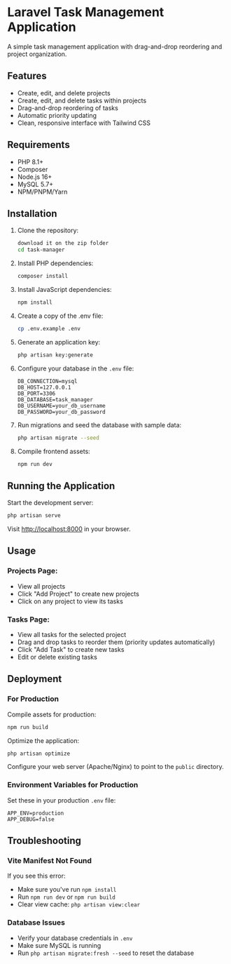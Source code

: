 # Laravel Task Management Application

A simple task management application with drag-and-drop reordering and project organization.

## Features

- Create, edit, and delete projects
- Create, edit, and delete tasks within projects
- Drag-and-drop reordering of tasks
- Automatic priority updating
- Clean, responsive interface with Tailwind CSS

## Requirements

- PHP 8.1+
- Composer
- Node.js 16+
- MySQL 5.7+
- NPM/PNPM/Yarn

## Installation

1. Clone the repository:
   ```bash
   download it on the zip folder
   cd task-manager
   ```
2. Install PHP dependencies:
   ```bash
   composer install
   ```
3. Install JavaScript dependencies:
   ```bash
   npm install
   ```
4. Create a copy of the .env file:
   ```bash
   cp .env.example .env
   ```
5. Generate an application key:
   ```bash
   php artisan key:generate
   ```
6. Configure your database in the `.env` file:
   ```env
   DB_CONNECTION=mysql
   DB_HOST=127.0.0.1
   DB_PORT=3306
   DB_DATABASE=task_manager
   DB_USERNAME=your_db_username
   DB_PASSWORD=your_db_password
   ```
7. Run migrations and seed the database with sample data:
   ```bash
   php artisan migrate --seed
   ```
8. Compile frontend assets:
   ```bash
   npm run dev
   ```

## Running the Application

Start the development server:
```bash
php artisan serve
```
Visit [http://localhost:8000](http://localhost:8000) in your browser.

## Usage

### Projects Page:
- View all projects
- Click "Add Project" to create new projects
- Click on any project to view its tasks

### Tasks Page:
- View all tasks for the selected project
- Drag and drop tasks to reorder them (priority updates automatically)
- Click "Add Task" to create new tasks
- Edit or delete existing tasks

## Deployment

### For Production

Compile assets for production:
```bash
npm run build
```
Optimize the application:
```bash
php artisan optimize
```
Configure your web server (Apache/Nginx) to point to the `public` directory.

### Environment Variables for Production

Set these in your production `.env` file:
```env
APP_ENV=production
APP_DEBUG=false
```

## Troubleshooting

### Vite Manifest Not Found
If you see this error:
- Make sure you've run `npm install`
- Run `npm run dev` or `npm run build`
- Clear view cache: `php artisan view:clear`

### Database Issues
- Verify your database credentials in `.env`
- Make sure MySQL is running
- Run `php artisan migrate:fresh --seed` to reset the database


